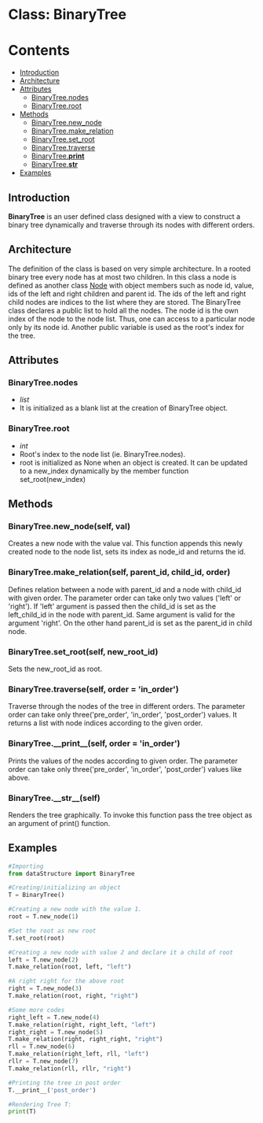 
# Class: BinaryTree

#   Contents
*   [Introduction](#intro)
*   [Architecture](#archi)
*   [Attributes](#data)
    *   [BinaryTree.nodes](#nodes)
    *   [BinaryTree.root](#root)
*   [Methods](#methods)
    *   [BinaryTree.new_node](#new_node)
    *   [BinaryTree.make_relation](#make_relation)
    *   [BinaryTree.set_root](#set_root)
    *   [BinaryTree.traverse](#travarse)
    *   [BinaryTree.__print__](#print)
    *   [BinaryTree.__str__](#render) 
*   [Examples](#example)  

<h2 id = 'intro'> Introduction </h2>

**BinaryTree** is an user defined class designed with a view to construct a binary tree 
dynamically and traverse through its nodes with different orders. 


<h2 id = 'archi'> Architecture </h2>

The definition of the class is based on very simple architecture. In a rooted binary tree 
every node has at most two children. In this class a node is defined as another class [Node](https://github.com/NA-Shuvo/CD_testing/blob/master/Compiler%20Design/Data%20Structure/Documentation_Node.md) with 
object members such as node id, value, ids of the left and right children and parent id. 
The ids of the left and right child nodes are indices to the list where they are stored. 
The BinaryTree class declares a public list to hold all the nodes. The node id is the own 
index of the node to the node list. Thus, one can access to a particular node only by its 
node id. Another public variable is used as the root's index for the tree.


<h2 id = 'data'> Attributes </h2>

<h3 id = 'nodes'> BinaryTree.nodes </h3>

*   *list*  
*   It is initialized as a blank list at the creation of BinaryTree object.

<h3 id = 'root'> BinaryTree.root </h3>

*   *int*   
*   Root's index to the node list (ie. BinaryTree.nodes).
*   root is initialized as None when an object is created. It can be updated to a new_index 
    dynamically by the member function set_root(new_index)


<h2 id = 'methods'> Methods </h2>

<h3 id = 'new_node'> BinaryTree.new_node(self, val) </h3>

Creates a new node with the value val. This function appends this newly created node to 
the node list, sets its index as node_id and returns the id.

<h3 id = 'make_relation'> BinaryTree.make_relation(self, parent_id, child_id, order) </h3>

Defines relation between a node with parent_id and a node with child_id with given order.
The parameter order can take only two values ('left' or 'right'). If 'left' argument is 
passed then the child_id is set as the left_child_id in the node with parent_id. Same 
argument is valid for the argument 'right'. On the other hand parent_id is set as the 
parent_id in child node.

<h3 id = 'set_root'> BinaryTree.set_root(self, new_root_id) </h3>

Sets the new_root_id as root.

<h3 id = 'travarse'> BinaryTree.traverse(self, order = 'in_order') </h3>

Traverse through the nodes of the tree in different orders. The parameter order can take
only three('pre_order', 'in_order', 'post_order') values. It returns a list with node 
indices according to the given order.

<h3 id = 'print'> BinaryTree.__print__(self, order = 'in_order') </h3>

Prints the values of the nodes according to given order. The parameter order can take
only three('pre_order', 'in_order', 'post_order') values like above.

<h3 id = 'render'> BinaryTree.__str__(self) </h3>

Renders the tree graphically. To invoke this function pass the tree object as an argument of print()
function.

<h2 id = 'example'> Examples </h2>

```python
#Importing
from dataStructure import BinaryTree

#Creating/initializing an object
T = BinaryTree()

#Creating a new node with the value 1. 
root = T.new_node(1)

#Set the root as new root
T.set_root(root)

#Creating a new node with value 2 and declare it a child of root
left = T.new_node(2)
T.make_relation(root, left, "left")

#A right right for the above root
right = T.new_node(3)
T.make_relation(root, right, "right")

#Some more codes
right_left = T.new_node(4)
T.make_relation(right, right_left, "left")
right_right = T.new_node(5)
T.make_relation(right, right_right, "right")
rll = T.new_node(6)
T.make_relation(right_left, rll, "left")
rllr = T.new_node(7)
T.make_relation(rll, rllr, "right")

#Printing the tree in post order
T.__print__('post_order')

#Rendering Tree T:
print(T)
```
